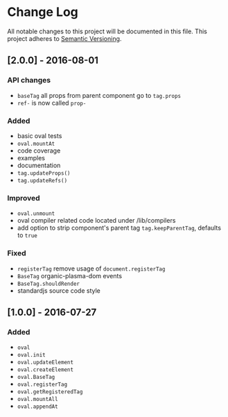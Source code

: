 # Change Log
All notable changes to this project will be documented in this file.
This project adheres to [Semantic Versioning](http://semver.org/).

## [2.0.0] - 2016-08-01

### API changes

- `baseTag` all props from parent component go to `tag.props`
- `ref-` is now called `prop-`

### Added

- basic oval tests
- `oval.mountAt`
- code coverage
- examples
- documentation
- `tag.updateProps()`
- `tag.updateRefs()`

### Improved

- `oval.unmount`
- oval compiler related code located under /lib/compilers
- add option to strip component's parent tag `tag.keepParentTag`, defaults to `true`

### Fixed

- `registerTag` remove usage of `document.registerTag`
- `BaseTag` organic-plasma-dom events
- `BaseTag.shouldRender`
- standardjs source code style


## [1.0.0] - 2016-07-27

### Added

- `oval`
- `oval.init`
- `oval.updateElement`
- `oval.createElement`
- `oval.BaseTag`
- `oval.registerTag`
- `oval.getRegisteredTag`
- `oval.mountAll`
- `oval.appendAt`
